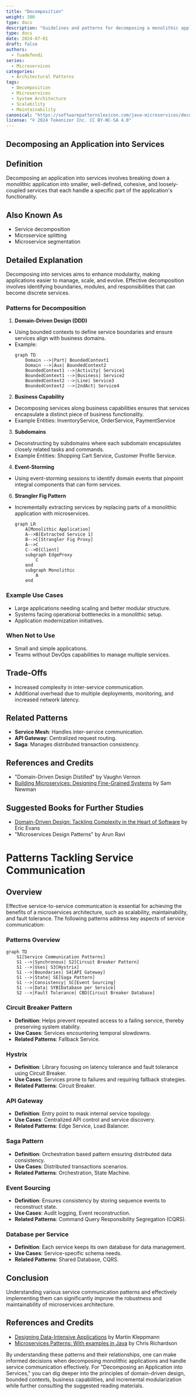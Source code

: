 ```yaml
---
title: "Decomposition"
weight: 300
type: docs
description: "Guidelines and patterns for decomposing a monolithic application into microservices, ensuring scalability, maintainability, and efficient system design."
type: docs
date: 2024-07-01
draft: false
authors:
  - fuadefendi
series:
  - Microservices
categories:
  - Architectural Patterns
tags:
  - Decomposition
  - Microservices
  - System Architecture
  - Scalability
  - Maintainability
canonical: "https://softwarepatternslexicon.com/java-microservices/decomposition"
license: "© 2024 Tokenizer Inc. CC BY-NC-SA 4.0"
---
```


## Decomposing an Application into Services

## Definition
Decomposing an application into services involves breaking down a monolithic application into smaller, well-defined, cohesive, and loosely-coupled services that each handle a specific part of the application's functionality.

## Also Known As
- Service decomposition
- Microservice splitting
- Microservice segmentation

## Detailed Explanation
Decomposing into services aims to enhance modularity, making applications easier to manage, scale, and evolve. Effective decomposition involves identifying boundaries, modules, and responsibilities that can become discrete services.

### Patterns for Decomposition

1. **Domain-Driven Design (DDD)**
- Using bounded contexts to define service boundaries and ensure services align with business domains.
- Example:
    ```mermaid
    graph TD
        Domain -->|Part| BoundedContext1
        Domain -->|Aux| BoundedContext2
        BoundedContext1 -->|Activity| Service1
        BoundedContext1 -->|Business| Service2
        BoundedContext2 -->|Line| Service3
        BoundedContext2 -->|2ndAct| Service4
    ```

2. **Business Capability**
- Decomposing services along business capabilities ensures that services encapsulate a distinct piece of business functionality.
- Example Entities: InventoryService, OrderService, PaymentService

3. **Subdomains**
- Deconstructing by subdomains where each subdomain encapsulates closely related tasks and commands.
- Example Entities: Shopping Cart Service, Customer Profile Service.

4. **Event-Storming**
- Using event-storming sessions to identify domain events that pinpoint integral components that can form services.
6. **Strangler Fig Pattern**
- Incrementally extracting services by replacing parts of a monolithic application with microservices.
    ```mermaid
    graph LR
        A[Monolithic Application]
        A-->B[Extracted Service 1]
        B-->C[Strangler Fig Proxy]
        A-->C
        C-->D[Client]
        subgraph EdgeProxy
            C
        end
        subgraph Monolithic
            A
        end
    ```

### Example Use Cases
- Large applications needing scaling and better modular structure.
- Systems facing operational bottlenecks in a monolithic setup.
- Application modernization initiatives.

### When Not to Use
- Small and simple applications.
- Teams without DevOps capabilities to manage multiple services.

## Trade-Offs
- Increased complexity in inter-service communication.
- Additional overhead due to multiple deployments, monitoring, and increased network latency.

## Related Patterns
- **Service Mesh**: Handles inter-service communication.
- **API Gateway**: Centralized request routing.
- **Saga**: Manages distributed transaction consistency.

## References and Credits
- "Domain-Driven Design Distilled" by Vaughn Vernon
- [Building Microservices: Designing Fine-Grained Systems](https://amzn.to/3RYRz96) by Sam Newman

## Suggested Books for Further Studies
- [Domain-Driven Design: Tackling Complexity in the Heart of Software](https://amzn.to/3zyYxeB) by Eric Evans
- "Microservices Design Patterns" by Arun Ravi


# Patterns Tackling Service Communication

## Overview

Effective service-to-service communication is essential for achieving the benefits of a microservices architecture, such as scalability, maintainability, and fault tolerance. The following patterns address key aspects of service communication:

### Patterns Overview

```mermaid
graph TD
    S1[Service Communication Patterns]
    S1 -->|Synchronous| S2[Circuit Breaker Pattern]
    S1 -->|Uses| S3[Hystrix]
    S1 -->|Boundaries| S4[API Gateway]
    S1 -->|State| SE[Saga Pattern]
    S1 -->|Consistency| SC[Event Sourcing]
    S1 -->|Data| SYB[Database per Service]
    S2 -->|Fault Tolerance| CBD[Circuit Breaker Database]
```

### Circuit Breaker Pattern

- **Definition**: Helps prevent repeated access to a failing service, thereby preserving system stability.
- **Use Cases**: Services encountering temporal slowdowns.
- **Related Patterns**: Fallback Service.

### Hystrix

- **Definition**: Library focusing on latency tolerance and fault tolerance using Circuit Breaker.
- **Use Cases**: Services prone to failures and requiring fallback strategies.
- **Related Patterns**: Circuit Breaker.

### API Gateway

- **Definition**: Entry point to mask internal service topology.
- **Use Cases**: Centralized API control and service discovery.
- **Related Patterns**: Edge Service, Load Balancer.

### Saga Pattern

- **Definition**: Orchestration based pattern ensuring distributed data consistency.
- **Use Cases**: Distributed transactions scenarios.
- **Related Patterns**: Orchestration, State Machine.

### Event Sourcing

- **Definition**: Ensures consistency by storing sequence events to reconstruct state.
- **Use Cases**: Audit logging, Event reconstruction.
- **Related Patterns**: Command Query Responsibility Segregation (CQRS).

### Database per Service

- **Definition**: Each service keeps its own database for data management.
- **Use Cases**: Service-specific schema needs.
- **Related Patterns**: Shared Database, CQRS.

## Conclusion
Understanding various service communication patterns and effectively implementing them can significantly improve the robustness and maintainability of microservices architecture.

## References and Credits
- [Designing Data-Intensive Applications](https://amzn.to/4cuX2Na) by Martin Kleppmann
- [Microservices Patterns: With examples in Java](https://amzn.to/4cSXzYV) by Chris Richardson


By understanding these patterns and their relationships, one can make informed decisions when decomposing monolithic applications and handle service communication effectively. For "Decomposing an Application into Services," you can dig deeper into the principles of domain-driven design, bounded contexts, business capabilities, and incremental modularization while further consulting the suggested reading materials.
